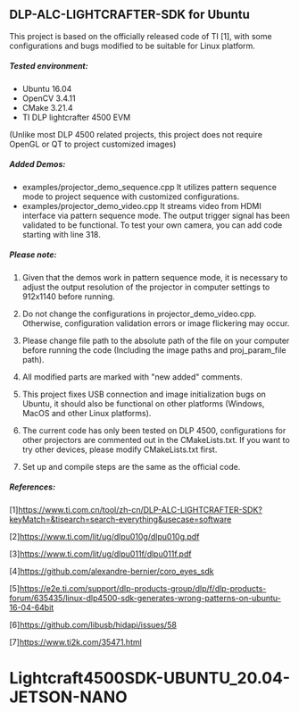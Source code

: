 ## DLP-ALC-LIGHTCRAFTER-SDK for Ubuntu

This project is based on the officially released code of TI [1], with some configurations and bugs modified to be suitable for Linux platform.

##### Tested environment:

- Ubuntu 16.04
- OpenCV 3.4.11
- CMake 3.21.4
- TI DLP lightcrafter 4500 EVM

(Unlike most DLP 4500 related projects, this project does not require OpenGL or QT to project customized images)

##### Added Demos:

- examples/projector_demo_sequence.cpp
  It utilizes pattern sequence mode to project sequence with customized configurations.
- examples/projector_demo_video.cpp
  It streams video from HDMI interface via pattern sequence mode. The output trigger signal has been validated to be functional. To test your own camera, you can add code starting with line 318.

##### Please note:

1. Given that the demos work in pattern sequence mode, it is necessary to adjust the output resolution of the projector in computer settings to 912x1140 before running.

2. Do not change the configurations in projector_demo_video.cpp. Otherwise, configuration validation errors or image flickering may occur.

3. Please change file path to the absolute path of the file on your computer before running the code (Including the image paths and proj_param_file path).

4. All modified parts are marked with "new added" comments.

5. This project fixes USB connection and image initialization bugs on Ubuntu, it should also be functional on other platforms (Windows, MacOS and other Linux platforms).

6. The current code has only been tested on DLP 4500, configurations for other projectors are commented out in the CMakeLists.txt. If you want to try other devices, please modify CMakeLists.txt first.

7. Set up and compile steps are the same as the official code.

##### References:

[1]https://www.ti.com.cn/tool/zh-cn/DLP-ALC-LIGHTCRAFTER-SDK?keyMatch=&tisearch=search-everything&usecase=software

[2]https://www.ti.com/lit/ug/dlpu010g/dlpu010g.pdf

[3]https://www.ti.com/lit/ug/dlpu011f/dlpu011f.pdf

[4]https://github.com/alexandre-bernier/coro_eyes_sdk

[5]https://e2e.ti.com/support/dlp-products-group/dlp/f/dlp-products-forum/635435/linux-dlp4500-sdk-generates-wrong-patterns-on-ubuntu-16-04-64bit

[6]https://github.com/libusb/hidapi/issues/58

[7]https://www.ti2k.com/35471.html



# Lightcraft4500SDK-UBUNTU_20.04-JETSON-NANO
